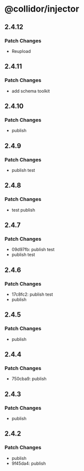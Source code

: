 # @collidor/injector

## 2.4.12

### Patch Changes

- Reupload

## 2.4.11

### Patch Changes

- add schema toolkit

## 2.4.10

### Patch Changes

- publish

## 2.4.9

### Patch Changes

- publish test

## 2.4.8

### Patch Changes

- test publish

## 2.4.7

### Patch Changes

- 09d97fb: publish test
- publish test

## 2.4.6

### Patch Changes

- 17c8fc2: publish test
- publish

## 2.4.5

### Patch Changes

- publish

## 2.4.4

### Patch Changes

- 750cba9: publish

## 2.4.3

### Patch Changes

- publish

## 2.4.2

### Patch Changes

- publish
- 9f45da4: publish
